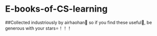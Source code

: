# E-books-of-CS-learning

##Collected industriously by airhaohan🌈 so if you find these useful🧷, be generous with your stars⭐！！！
